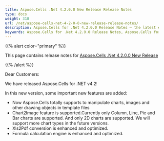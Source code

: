 ```yaml
---
title: Aspose.Cells .Net 4.2.0.0 New Release Release Notes
type: docs
weight: 310
url: /net/aspose-cells-net-4-2-0-0-new-release-release-notes/
description: Aspose.Cells for .Net 4.2.0.0 Release Notes – the latest enhancements, new features, and fixes.
keywords: Aspose.Cells for .Net 4.2.0.0 Release Notes, Aspose.Cells for .Net 4.2.0.0 updates and fixes
---
```


{{% alert color="primary" %}} 

This page contains release notes for [Aspose.Cells .Net 4.2.0.0 New Release](https://downloads.aspose.com/cells/net/new-releases/aspose.cells-.net-4.2.0.0-new-release/)

{{% /alert %}} 

Dear Customers: 

We have released Aspose.Cells for .NET v4.2! 

In this new version, some important new features are added: 

- Now Aspose.Cells totally supports to manipulate charts, images and other drawing objects in template files
- Chart2Image feature is supported.Currently only Column, Line, Pie and Bar charts are supported. And only 2D charts are supported. We will support more chart types in the future versions.
- Xls2Pdf conversion is enhanced and optimized.
- Formula calculation engine is enhanced and optimized.
